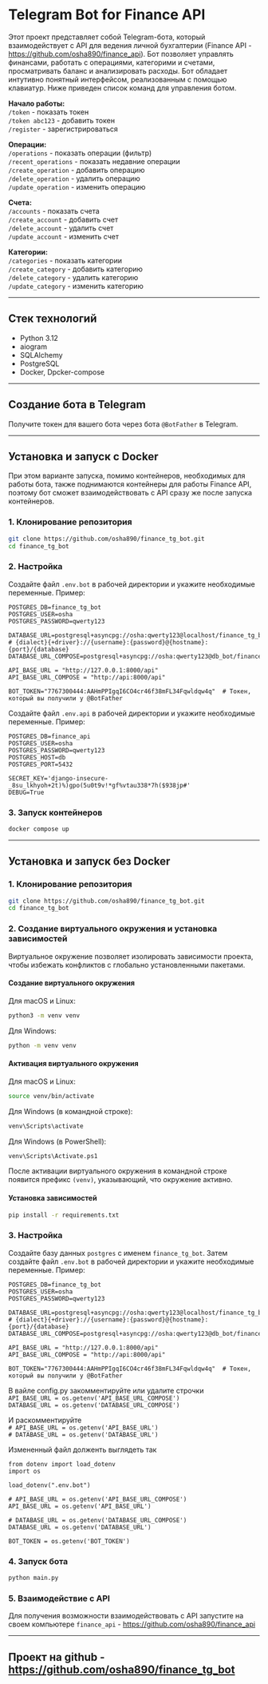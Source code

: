 # Telegram Bot for Finance API

Этот проект представляет собой Telegram-бота, который взаимодействует с API для ведения личной бухгалтерии (Finance API - https://github.com/osha890/finance_api). Бот позволяет управлять финансами, работать с операциями, категорими и счетами, просматривать баланс и анализировать расходы. Бот обладает интутивно понятный интерфейсом, реализованным с помощью клавиатур. Ниже приведен список команд для управления ботом.  

**Начало работы:**  
`/token` - показать токен  
`/token abc123` - добавить токен  
`/register` - зарегистрироваться  

**Операции:**  
`/operations` - показать операции (фильтр)  
`/recent_operations` - показать недавние операции  
`/create_operation` - добавить операцию  
`/delete_operation` - удалить операцию  
`/update_operation` - изменить операцию  

**Счета:**  
`/accounts` - показать счета  
`/create_account` - добавить счет  
`/delete_account` - удалить счет  
`/update_account` - изменить счет  

**Категории:**  
`/categories` - показать категории  
`/create_category` - добавить категорию  
`/delete_category` - удалить категорию  
`/update_category` - изменить категорию  

---

## Стек технологий
- Python 3.12
- aiogram
- SQLAlchemy
- PostgreSQL
- Docker, Dpcker-compose

---

## Создание бота в Telegram

Получите токен для вашего бота через бота `@BotFather` в Telegram.

---

## Установка и запуск с Docker

При этом варианте запуска, помимо контейнеров, необходимых для работы бота, также поднимаются контейнеры для работы Finance API, поэтому бот сможет взаимодействовать с API сразу же после запуска контейнеров.

### 1. Клонирование репозитория
```sh
git clone https://github.com/osha890/finance_tg_bot.git
cd finance_tg_bot
```

### 2. Настройка
Создайте файл `.env.bot` в рабочей директории и укажите необходимые переменные. Пример:
```
POSTGRES_DB=finance_tg_bot
POSTGRES_USER=osha
POSTGRES_PASSWORD=qwerty123

DATABASE_URL=postgresql+asyncpg://osha:qwerty123@localhost/finance_tg_bot  # {dialect}{+driver}://{username}:{password}@{hostname}:{port}/{database}
DATABASE_URL_COMPOSE=postgresql+asyncpg://osha:qwerty123@db_bot/finance_tg_bot

API_BASE_URL = "http://127.0.0.1:8000/api"
API_BASE_URL_COMPOSE = "http://api:8000/api"

BOT_TOKEN="7767300444:AAHmPPIgqI6CO4cr46f38mFL34Fqwldqw4q"  # Токен, который вы получили у @BotFather
```

Создайте файл `.env.api` в рабочей директории и укажите необходимые переменные. Пример:
```
POSTGRES_DB=finance_api
POSTGRES_USER=osha
POSTGRES_PASSWORD=qwerty123
POSTGRES_HOST=db
POSTGRES_PORT=5432

SECRET_KEY='django-insecure-_8su_lkhyoh+2t)%)gpo(5u0t9v!*gf%vtau338*7h($938jp#'
DEBUG=True
```

### 3. Запуск контейнеров
```sh
docker compose up
```

---

## Установка и запуск без Docker

### 1. Клонирование репозитория
```sh
git clone https://github.com/osha890/finance_tg_bot.git
cd finance_tg_bot
```

### 2. Создание виртуального окружения и установка зависимостей
Виртуальное окружение позволяет изолировать зависимости проекта, чтобы избежать конфликтов с глобально установленными пакетами.

#### Создание виртуального окружения
Для macOS и Linux:
```sh
python3 -m venv venv
```
Для Windows:
```sh
python -m venv venv
```

#### Активация виртуального окружения
Для macOS и Linux:
```sh
source venv/bin/activate
```
Для Windows (в командной строке):
```sh
venv\Scripts\activate
```
Для Windows (в PowerShell):
```sh
venv\Scripts\Activate.ps1
```

После активации виртуального окружения в командной строке появится префикс `(venv)`, указывающий, что окружение активно.

#### Установка зависимостей
```sh
pip install -r requirements.txt
```

### 3. Настройка
Создайте базу данных `postgres` с именем `finance_tg_bot`. Затем создайте файл `.env.bot` в рабочей директории и укажите необходимые переменные. Пример:
```
POSTGRES_DB=finance_tg_bot
POSTGRES_USER=osha
POSTGRES_PASSWORD=qwerty123

DATABASE_URL=postgresql+asyncpg://osha:qwerty123@localhost/finance_tg_bot  # {dialect}{+driver}://{username}:{password}@{hostname}:{port}/{database}
DATABASE_URL_COMPOSE=postgresql+asyncpg://osha:qwerty123@db_bot/finance_tg_bot

API_BASE_URL = "http://127.0.0.1:8000/api"
API_BASE_URL_COMPOSE = "http://api:8000/api"

BOT_TOKEN="7767300444:AAHmPPIgqI6CO4cr46f38mFL34Fqwldqw4q"  # Токен, который вы получили у @BotFather
```

В вайле config.py закомментируйте или удалите строчки  
`API_BASE_URL = os.getenv('API_BASE_URL_COMPOSE')`  
`DATABASE_URL = os.getenv('DATABASE_URL_COMPOSE')`  

И раскомментируйте  
`# API_BASE_URL = os.getenv('API_BASE_URL')`  
`# DATABASE_URL = os.getenv('DATABASE_URL')`  

Измененный файл долженть выглядеть так

```
from dotenv import load_dotenv
import os

load_dotenv(".env.bot")

# API_BASE_URL = os.getenv('API_BASE_URL_COMPOSE')
API_BASE_URL = os.getenv('API_BASE_URL')

# DATABASE_URL = os.getenv('DATABASE_URL_COMPOSE')
DATABASE_URL = os.getenv('DATABASE_URL')

BOT_TOKEN = os.getenv('BOT_TOKEN')

```

### 4. Запуск бота
```sh
python main.py
```

### 5. Взаимодействие с API
Для получения возможности взаимодействовать с API запустите на своем компьютере `finance_api` - https://github.com/osha890/finance_api

---

## Проект на github - https://github.com/osha890/finance_tg_bot
